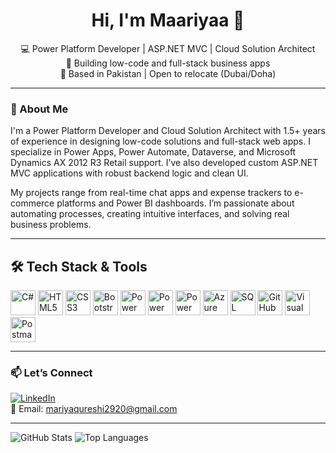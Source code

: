 <h1 align="center">Hi, I'm Maariyaa 👋</h1>

<p align="center">
  💻 Power Platform Developer | ASP.NET MVC | Cloud Solution Architect <br>
  🚀 Building low-code and full-stack business apps <br>
  📍 Based in Pakistan | Open to relocate (Dubai/Doha)
</p>

---

### 🧠 About Me

I'm a Power Platform Developer and Cloud Solution Architect with 1.5+ years of experience in designing low-code solutions and full-stack web apps. I specialize in Power Apps, Power Automate, Dataverse, and Microsoft Dynamics AX 2012 R3 Retail support. I’ve also developed custom ASP.NET MVC applications with robust backend logic and clean UI.

My projects range from real-time chat apps and expense trackers to e-commerce platforms and Power BI dashboards. I’m passionate about automating processes, creating intuitive interfaces, and solving real business problems.

---

## 🛠️ Tech Stack & Tools

<p align="left">
  <!-- Languages -->
  <img src="https://cdn.jsdelivr.net/gh/devicons/devicon/icons/csharp/csharp-original.svg" width="40" height="40" alt="C#" />
  <img src="https://cdn.jsdelivr.net/gh/devicons/devicon/icons/html5/html5-original.svg" width="40" height="40" alt="HTML5" />
  <img src="https://cdn.jsdelivr.net/gh/devicons/devicon/icons/css3/css3-original.svg" width="40" height="40" alt="CSS3" />
  <img src="https://cdn.jsdelivr.net/gh/devicons/devicon/icons/bootstrap/bootstrap-original.svg" width="40" height="40" alt="Bootstrap" />
  
  <!-- Power Platform & Cloud -->
  <img src="https://img.icons8.com/color/48/000000/power-apps.png" width="40" height="40" alt="Power Apps" />
  <img src="https://img.icons8.com/color/48/000000/power-automate.png" width="40" height="40" alt="Power Automate" />
  <img src="https://img.icons8.com/color/48/000000/power-bi.png" width="40" height="40" alt="Power BI" />
  <img src="https://img.icons8.com/color/48/000000/azure-1.png" width="40" height="40" alt="Azure" />

  <!-- Database -->
  <img src="https://cdn.jsdelivr.net/gh/devicons/devicon/icons/microsoftsqlserver/microsoftsqlserver-plain.svg" width="40" height="40" alt="SQL Server" />

  <!-- Tools -->
  <img src="https://cdn.jsdelivr.net/gh/devicons/devicon/icons/github/github-original.svg" width="40" height="40" alt="GitHub" />
  <img src="https://cdn.jsdelivr.net/gh/devicons/devicon/icons/visualstudio/visualstudio-plain.svg" width="40" height="40" alt="Visual Studio" />
  <img src="https://cdn.jsdelivr.net/gh/devicons/devicon/icons/postman/postman-original.svg" width="40" height="40" alt="Postman" />
</p>

---

### 📫 Let’s Connect

[![LinkedIn](https://img.shields.io/badge/-LinkedIn-blue?style=for-the-badge&logo=linkedin&logoColor=white)](https://www.linkedin.com/in/mariaqureshi29/)  
📧 Email: mariyaqureshi2920@gmail.com

---

![GitHub Stats](https://github-readme-stats.vercel.app/api?username=maariyaa46&show_icons=true&theme=radical)
![Top Languages](https://github-readme-stats.vercel.app/api/top-langs/?username=maariyaa46&layout=compact&theme=radical)
